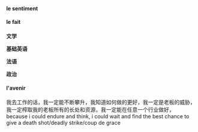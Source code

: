 #### le sentiment












#### le fait 

**文学**


**基础英语**


**法语**


**政治**




#### l'avenir
我去工作的话，我一定能不断攀升，我知道如何做的更好，我一定是老板的威胁，我一定榨取我的老板所有的长处和资源，我一定能在任意一个行业做好，because i could endure and think, i could wait and find the best chance to give a death shot/deadly strike/coup de grace